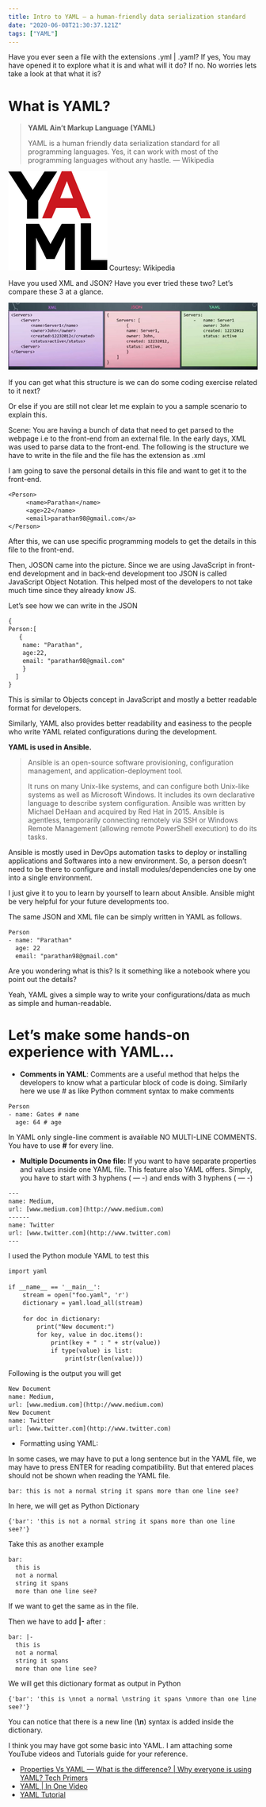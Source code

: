 ```yaml
---
title: Intro to YAML — a human-friendly data serialization standard
date: "2020-06-08T21:30:37.121Z"
tags: ["YAML"]
---
```


Have you ever seen a file with the extensions .yml | .yaml? If yes, You may have opened it to explore what it is and what will it do? If no. No worries lets take a look at that what it is?

# What is YAML?

> **YAML Ain’t Markup Language (YAML)**
> 
> YAML is a human friendly data serialization standard for all programming languages. Yes, it can work with most of the programming languages without any hastle. — Wikipedia

![](./images/1.png)
Courtesy: Wikipedia

Have you used XML and JSON? Have you ever tried these two? Let’s compare these 3 at a glance.

![](./images/2.png)

If you can get what this structure is we can do some coding exercise related to it next?

Or else if you are still not clear let me explain to you a sample scenario to explain this.

Scene: You are having a bunch of data that need to get parsed to the webpage i.e to the front-end from an external file. In the early days, XML was used to parse data to the front-end. The following is the structure we have to write in the file and the file has the extension as .xml

I am going to save the personal details in this file and want to get it to the front-end.
```
<Person>  
     <name>Parathan</name>  
     <age>22</name>  
     <email>parathan98@gmail.com</a>  
</Person>
```
After this, we can use specific programming models to get the details in this file to the front-end.

Then, JOSON came into the picture. Since we are using JavaScript in front-end development and in back-end development too JSON is called JavaScript Object Notation. This helped most of the developers to not take much time since they already know JS.

Let’s see how we can write in the JSON
```
{  
Person:[  
   {  
    name: "Parathan",  
    age:22,   
    email: "parathan98@gmail.com"   
    }  
  ]  
}
```
This is similar to Objects concept in JavaScript and mostly a better readable format for developers.

Similarly, YAML also provides better readability and easiness to the people who write YAML related configurations during the development.

**YAML is used in Ansible.**

> Ansible is an open-source software provisioning, configuration management, and application-deployment tool.
> 
> It runs on many Unix-like systems, and can configure both Unix-like systems as well as Microsoft Windows. It includes its own declarative language to describe system configuration. Ansible was written by Michael DeHaan and acquired by Red Hat in 2015. Ansible is agentless, temporarily connecting remotely via SSH or Windows Remote Management (allowing remote PowerShell execution) to do its tasks.

Ansible is mostly used in DevOps automation tasks to deploy or installing applications and Softwares into a new environment. So, a person doesn’t need to be there to configure and install modules/dependencies one by one into a single environment.

I just give it to you to learn by yourself to learn about Ansible. Ansible might be very helpful for your future developments too.

The same JSON and XML file can be simply written in YAML as follows.
```
Person  
- name: "Parathan"  
  age: 22  
  email: "parathan98@gmail.com"
```
Are you wondering what is this? Is it something like a notebook where you point out the details?

Yeah, YAML gives a simple way to write your configurations/data as much as simple and human-readable.

# Let’s make some hands-on experience with YAML…

-   **Comments in YAML**: Comments are a useful method that helps the developers to know what a particular block of code is doing. Similarly here we use # as like Python comment syntax to make comments
```
Person  
- name: Gates # name  
  age: 64 # age
```
In YAML only single-line comment is available NO MULTI-LINE COMMENTS. You have to use **#** for every line.

-   **Multiple Documents in One file:** If you want to have separate properties and values inside one YAML file. This feature also YAML offers. Simply, you have to start with 3 hyphens ( — -) and ends with 3 hyphens ( — -)

```
---  
name: Medium,  
url: [www.medium.com](http://www.medium.com)  
------  
name: Twitter  
url: [www.twitter.com](http://www.twitter.com)  
---
```
I used the Python module YAML to test this

```
import yaml

if __name__ == '__main__':  
    stream = open("foo.yaml", 'r')  
    dictionary = yaml.load_all(stream)
    
    for doc in dictionary:  
	    print("New document:")
	    for key, value in doc.items():
		    print(key + " : " + str(value))
		    if type(value) is list:
			    print(str(len(value)))
```

Following is the output you will get

```
New Document  
name: Medium,  
url: [www.medium.com](http://www.medium.com)  
New Document  
name: Twitter  
url: [www.twitter.com](http://www.twitter.com)
```

- Formatting using YAML:

In some cases, we may have to put a long sentence but in the YAML file, we may have to press ENTER for reading compatibility. But that entered places should not be shown when reading the YAML file.

```
bar: this is not a normal string it spans more than one line see?
```
In here, we will get as Python Dictionary
```
{'bar': 'this is not a normal string it spans more than one line see?'}
```
Take this as another example
```
bar:   
  this is   
  not a normal   
  string it spans   
  more than one line see?
```
If we want to get the same as in the file.

Then we have to add **|-** after :
```
bar: |-  
  this is   
  not a normal   
  string it spans   
  more than one line see?
```
We will get this dictionary format as output in Python
```
{'bar': 'this is \nnot a normal \nstring it spans \nmore than one line see?'}
```
You can notice that there is a new line (**\n**) syntax is added inside the dictionary.

I think you may have got some basic into YAML. I am attaching some YouTube videos and Tutorials guide for your reference.

-   [Properties Vs YAML — What is the difference? | Why everyone is using YAML? Tech Primers](https://www.youtube.com/watch?v=EvEM1FQlFpQ)
-   [YAML | In One Video](https://www.youtube.com/watch?v=cdLNKUoMc6c)
-   [YAML Tutorial](https://www.tutorialspoint.com/yaml/index.htm)

